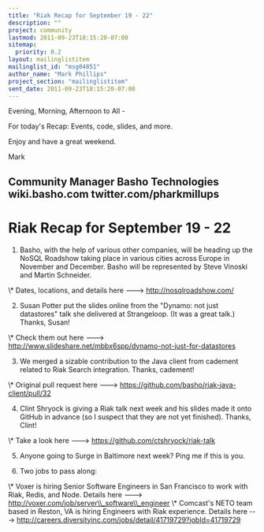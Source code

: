 ```yaml
---
title: "Riak Recap for September 19 - 22"
description: ""
project: community
lastmod: 2011-09-23T18:15:20-07:00
sitemap:
  priority: 0.2
layout: mailinglistitem
mailinglist_id: "msg04851"
author_name: "Mark Phillips"
project_section: "mailinglistitem"
sent_date: 2011-09-23T18:15:20-07:00
---
```



Evening, Morning, Afternoon to All -

For today's Recap: Events, code, slides, and more.

Enjoy and have a great weekend.

Mark

Community Manager
Basho Technologies
wiki.basho.com
twitter.com/pharkmillups
------------------------

Riak Recap for September 19 - 22
=========================

1) Basho, with the help of various other companies, will be heading up
the NoSQL Roadshow taking place in various cities across Europe in
November and December. Basho will be represented by Steve Vinoski and
Martin Schneider.

\\* Dates, locations, and details here ---&gt; http://nosqlroadshow.com/

2) Susan Potter put the slides online from the "Dynamo: not just
datastores" talk she delivered at Strangeloop. (It was a great talk.)
Thanks, Susan!

\\* Check them out here ---&gt;
http://www.slideshare.net/mbbx6spp/dynamo-not-just-for-datastores

3) We merged a sizable contribution to the Java client from cadement
related to Riak Search integration. Thanks, cadement!

\\* Original pull request here ---&gt;
https://github.com/basho/riak-java-client/pull/32

4) Clint Shryock is giving a Riak talk next week and his slides made
it onto GitHub in advance (so I suspect that they are not yet
finished). Thanks, Clint!

\\* Take a look here ---&gt; https://github.com/ctshryock/riak-talk

5) Anyone going to Surge in Baltimore next week? Ping me if this is you.

6) Two jobs to pass along:

\\* Voxer is hiring Senior Software Engineers in San Francisco to work
with Riak, Redis, and Node. Details here ---&gt;
http://voxer.com/job/server\\_software\\_engineer
\\* Comcast's NETO team based in Reston, VA is hiring Engineers with
Riak experience. Details here ---&gt;
http://careers.diversityinc.com/jobs/detail/41719729?jobId=41719729

